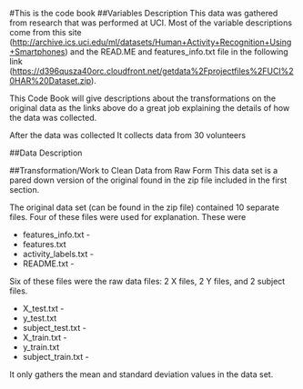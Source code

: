 #This is the code book 
##Variables Description
This data was gathered from research that was performed at UCI. Most of the variable descriptions come from this site (http://archive.ics.uci.edu/ml/datasets/Human+Activity+Recognition+Using+Smartphones) 
and the READ.ME and features_info.txt file in the following link (https://d396qusza40orc.cloudfront.net/getdata%2Fprojectfiles%2FUCI%20HAR%20Dataset.zip). 

This Code Book will give descriptions about the transformations on the original data as the links above do a great job explaining the details of how the data was collected. 

After the data was collected 
It collects data from 30 
volunteers


##Data Description

##Transformation/Work to Clean Data from Raw Form
This data set is a pared down version of the original found in the zip file included in the first section. 

The original data set (can be found in the zip file) contained 10 separate files. Four of these files were used for explanation. These were 
* features_info.txt - 
* features.txt 
* activity_labels.txt - 
* README.txt - 

Six of these files were the raw data files: 2 X files, 2 Y files, and 2 subject files. 
* X_test.txt - 
* y_test.txt 
* subject_test.txt -
* X_train.txt - 
* y_train.txt 
* subject_train.txt -


It only gathers the mean and standard deviation values in the data set. 
